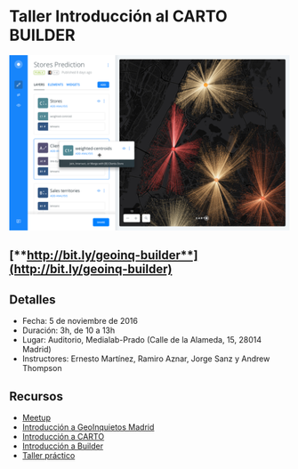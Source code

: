 # Taller Introducción al CARTO BUILDER

![builder](img/builder.png)

## [**http://bit.ly/geoinq-builder**](http://bit.ly/geoinq-builder)

## Detalles

* Fecha: 5 de noviembre de 2016
* Duración: 3h, de 10 a 13h
* Lugar: Auditorio, Medialab-Prado (Calle de la Alameda, 15, 28014 Madrid)
* Instructores: Ernesto Martínez, Ramiro Aznar, Jorge Sanz y Andrew Thompson

## Recursos

* [Meetup](https://www.meetup.com/es-ES/Geoinquietos-MAD/events/234912577/)
* [Introducción a GeoInquietos Madrid](http://slides.com/ramiroaznar/postgis-cartocss-3/fullscreen)
* [Introducción a CARTO](https://docs.google.com/presentation/d/1pznaIkdXFeXaHL14TFBkZGZDmBEOHH3YVzFIgdrBz_A/edit?usp=sharing)
* [Introducción a Builder](https://docs.google.com/presentation/d/1QfI_86qr5c9c1qE76bZR86Q6mCs2Vn357lMPwBmna6Y/edit?usp=sharing)
* [Taller práctico](http://bit.ly/161105-intro-builder)

